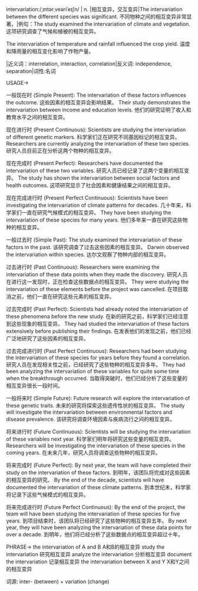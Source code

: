 intervariation:/ˌɪntərˌveəriˈeɪʃn/ | n. |相互变异，交互变异|The intervariation between the different species was significant. 不同物种之间的相互变异非常显著。|例句：The study examined the intervariation of climate and vegetation. 这项研究调查了气候和植被的相互变异。

The intervariation of temperature and rainfall influenced the crop yield.  温度和降雨量的相互变化影响了作物产量。

|近义词：interrelation, interaction, correlation|反义词: independence, separation|词性:名词


USAGE->

一般现在时 (Simple Present):
The intervariation of these factors influences the outcome. 这些因素的相互变异会影响结果。
Their study demonstrates the intervariation between income and education levels. 他们的研究证明了收入和教育水平之间的相互变异。

现在进行时 (Present Continuous):
Scientists are studying the intervariation of different genetic markers. 科学家们正在研究不同基因标记的相互变异。
Researchers are currently analyzing the intervariation of these two species.  研究人员目前正在分析这两个物种的相互变异。


现在完成时 (Present Perfect):
Researchers have documented the intervariation of these two variables. 研究人员已经记录了这两个变量的相互变异。
The study has shown the intervariation between social factors and health outcomes. 这项研究显示了社会因素和健康结果之间的相互变异。

现在完成进行时 (Present Perfect Continuous):
Scientists have been investigating the intervariation of climate patterns for decades. 几十年来，科学家们一直在研究气候模式的相互变异。
They have been studying the intervariation of these species for many years. 他们多年来一直在研究这些物种的相互变异。

一般过去时 (Simple Past):
The study examined the intervariation of these factors in the past. 该研究调查了过去这些因素的相互变异。
Darwin observed the intervariation within species. 达尔文观察了物种内部的相互变异。


过去进行时 (Past Continuous):
Researchers were examining the intervariation of these data points when they made the discovery. 研究人员在进行这一发现时，正在检查这些数据点的相互变异。
They were studying the intervariation of these elements before the project was cancelled.  在项目取消之前，他们一直在研究这些元素的相互变异。


过去完成时 (Past Perfect):
Scientists had already noted the intervariation of these phenomena before the new study. 在新的研究之前，科学家们已经注意到这些现象的相互变异。
They had studied the intervariation of these factors extensively before publishing their findings. 在发表他们的发现之前，他们已经广泛地研究了这些因素的相互变异。


过去完成进行时 (Past Perfect Continuous):
Researchers had been studying the intervariation of these species for years before they found a correlation.  研究人员在发现相关性之前，已经研究了这些物种的相互变异多年。
They had been analyzing the intervariation of these variables for quite some time when the breakthrough occurred. 当取得突破时，他们已经分析了这些变量的相互变异很长一段时间。


一般将来时 (Simple Future):
Future research will explore the intervariation of these genetic traits. 未来的研究将探索这些遗传性状的相互变异。
The study will investigate the intervariation between environmental factors and disease prevalence. 该研究将调查环境因素与疾病流行之间的相互变异。

将来进行时 (Future Continuous):
Scientists will be studying the intervariation of these variables next year. 科学家们明年将研究这些变量的相互变异。
Researchers will be investigating the intervariation of these species in the coming years. 在未来几年，研究人员将调查这些物种的相互变异。

将来完成时 (Future Perfect):
By next year, the team will have completed their study on the intervariation of these factors. 到明年，该团队将完成对这些因素的相互变异的研究。
By the end of the decade, scientists will have documented the intervariation of these climate patterns. 到本世纪末，科学家将记录下这些气候模式的相互变异。

将来完成进行时 (Future Perfect Continuous):
By the end of the project, the team will have been studying the intervariation of these species for five years. 到项目结束时，该团队将已经研究了这些物种的相互变异五年。
By next year, they will have been analyzing the intervariation of these data points for over a decade. 到明年，他们将已经分析了这些数据点的相互变异超过十年。


PHRASE->
the intervariation of A and B  A和B的相互变异
study the intervariation  研究相互变异
analyze the intervariation 分析相互变异
document the intervariation 记录相互变异
the intervariation between X and Y X和Y之间的相互变异


词源: inter- (between) + variation (change)


